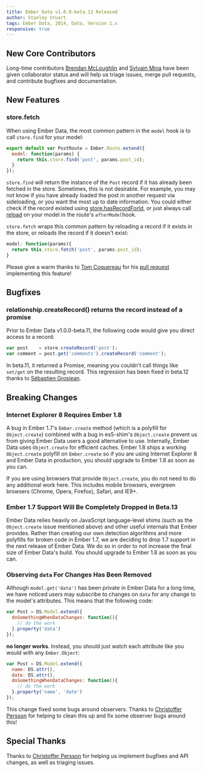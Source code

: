 ```yaml
---
title: Ember Data v1.0.0-beta.12 Released
author: Stanley Stuart
tags: Ember Data, 2014, Data, Version 1.x
responsive: true
---
```


## New Core Contributors

Long-time contributors [Brendan McLoughlin][bmac] and [Sylvain Mina][sly7-7]
have been given collaborator status and will help us triage issues, merge pull
requests, and contribute bugfixes and documentation.

## New Features

### store.fetch

When using Ember Data, the most common pattern in the `model` hook is to call
`store.find` for your model:

```javascript
export default var PostRoute = Ember.Route.extend({
  model: function(params) {
    return this.store.find('post', params.post_id);
  }
});
```

`store.find` will return the instance of the `Post` record if it has already
been fetched in the store. Sometimes, this is not desirable. For example, you
may not know if you have already loaded the post in another request via
sideloading, or you want the most up to date information. You could either
check if the record existed using
[store.hasRecordForId][store-has-record-for-id], or just always call
[reload][model-reload] on your model in the route's `afterModel`hook.

`store.fetch` wraps this common pattern by reloading a record if it exists in
the store, or reloads the record if it doesn't exist:

```javascript
model: function(params){
  return this.store.fetch('post', params.post_id);
}
```

Please give a warm thanks to [Tom Coquereau][thaume] for his [pull
request][store-fetch-pull-request] implementing this feature!

## Bugfixes

### relationship.createRecord() returns the record instead of a promise

Prior to Ember Data v1.0.0-beta.11, the following code would give you direct
access to a record:

```javascript
var post    = store.createRecord('post');
var comment = post.get('comments').createRecord('comment');
```

In beta.11, it returned a Promise, meaning you couldn't call things like
`set/get` on the resulting record. This regression has been fixed in beta.12
thanks to [Sébastien Grosjean][zen-coccoon].

## Breaking Changes

### Internet Explorer 8 Requires Ember 1.8

A bug in Ember 1.7's `Ember.create` method (which is a polyfill for
`Object.create`) combined with a bug in es5-shim's `Object.create` prevent us
from giving Ember Data users a good alternative to use. Internally, Ember Data
uses `Object.create` for efficient caches. Ember 1.8 ships a working
`Object.create` polyfill on `Ember.create` so if you are using Internet
Explorer 8 and Ember Data in production, you should upgrade to Ember 1.8 as
soon as you can.

If you are using browsers that provide `Object.create`, you do not need to do
any additional work here. This includes mobile browsers, evergreen browsers
(Chrome, Opera, Firefox), Safari, and IE9+.

### Ember 1.7 Support Will Be Completely Dropped in Beta.13

Ember Data relies heavily on JavaScript language-level shims (such as the
`Object.create` issue mentioned above) and other useful internals that Ember
provides. Rather than creating our own detection algorithms and more polyfills
for broken code in Ember 1.7, we are deciding to drop 1.7 support in the next
release of Ember Data. We do so in order to not increase the final size of
Ember Data's build. You should upgrade to Ember 1.8 as soon as you can.

### Observing `data` For Changes Has Been Removed

Although `model.get('data')` has been private in Ember Data for a long time, we
have noticed users may subscribe to changes on `data` for any change to the
model's attributes. This means that the following code:

```javascript
var Post = DS.Model.extend({
  doSomethingWhenDataChanges: function(){
    // do the work
  }.property('data')
});
```

**no longer works**. Instead, you should just watch each attribute like you
would with any `Ember.Object`:

```javascript
var Post = DS.Model.extend({
  name: DS.attr(),
  date: DS.attr(),
  doSomethingWhenDataChanges: function(){
    // do the work
  }.property('name', 'date')
});
```

This change fixed some bugs around observers. Thanks to [Christoffer
Persson][wecc] for helping to clean this up and fix some observer bugs around
this!

## Special Thanks

Thanks to [Christoffer Persson][wecc] for helping us implement bugfixes and API
changes, as well as triaging issues.

<!-- Links -->
[store-has-record-for-id]: http://emberjs.com/api/data/classes/DS.Store.html#method_hasRecordForId
[model-reload]: http://emberjs.com/api/data/classes/DS.Model.html#method_reload
[thaume]: https://github.com/thaume
[store-fetch-pull-request]:https://github.com/emberjs/data/pull/2478
[zen-coccoon]: https://github.com/ZenCocoon
[wecc]: https://github.com/wecc
[road-to-1]: http://emberjs.com/blog/2014/03/18/the-road-to-ember-data-1-0.html
[hjdivad]: https://github.com/hjdivad
[igor]: https://github.com/igorT
[stef]: https://github.com/stefanpenner
[pretender]: https://github.com/trek/pretender
[bmac]: https://github.com/bmac
[sly7-7]: https://github.com/sly7-7
